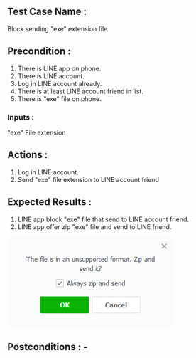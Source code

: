 ## Test Case Name : 
Block sending "exe" extension file  
## Precondition : 
1. There is LINE app on phone.
2. There is LINE account.
3. Log in LINE account already.
4. There is at least LINE account friend in list.
5. There is "exe" file on phone.
### Inputs : 
"exe" File extension
## Actions : 
1. Log in LINE account.
2. Send "exe" file extension to LINE account friend
## Expected Results :
1. LINE app block "exe" file that send to LINE account friend.
2. LINE app offer zip "exe" file and send to LINE friend.

![GitHub Logo](Pic/TC03-12.5.1/zipOffer.jpg)
## Postconditions : -
